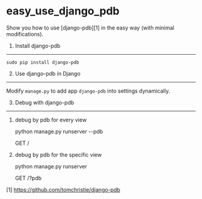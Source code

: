 easy_use_django_pdb
===================

Show you how to use [django-pdb][1] in the easy way (with minimal modifications).

1. Install django-pdb
---------------------

    sudo pip install django-pdb

2. Use django-pdb in Django
---------------------------

Modify `manage.py` to add app `django-pdb` into settings dynamically.

3. Debug with django-pdb
------------------------

1) debug by pdb for every view

    python manage.py runserver --pdb

    GET /

2) debug by pdb for the specific view

    python manage.py runserver

    GET /?pdb


[1] https://github.com/tomchristie/django-pdb
